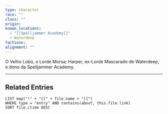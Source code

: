 ```yaml
---
type: character
race: ""
class: ""
origin: 
known_locations:
  - "[[Spelljammer Academy]]"
  - Waterdeep
factions: 
alignment: ""
---
```

O Velho Lobo, o Lorde Morsa; Harper, ex-Lorde Mascarado de Waterdeep, e dono da Spelljammer Academy.

---

## Related Entries
```dataview
LIST map("!" + "[[" + file.name + "]]")
WHERE type = "entry" AND contains(about, this.file.link)
SORT file.ctime DESC
